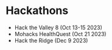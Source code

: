 # Hackathons

- Hack the Valley 8 (Oct 13-15 2023)
- Mohacks HealthQuest (Oct 21 2023)
- Hack the Ridge (Dec 9 2023)
